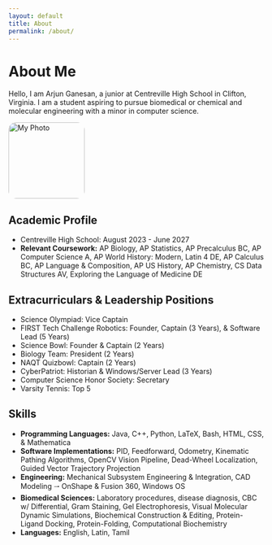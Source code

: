 ```yaml
---
layout: default
title: About
permalink: /about/
---
```


# About Me

Hello, I am Arjun Ganesan, a junior at Centreville High School in Clifton, Virginia. I am a student aspiring to pursue biomedical or chemical and molecular engineering with a minor in computer science. 

<img src="{{Arjun-Ganesan.github.io}}/IMG_20250831_103122.jpg" alt="My Photo" width="150px" style="border-radius:15px;">


## Academic Profile
* Centreville High School: August 2023 - June 2027
* **Relevant Coursework:** AP Biology, AP Statistics, AP Precalculus BC, AP Computer Science A, AP World History: Modern, Latin 4 DE, AP Calculus BC, AP Language & Composition, AP US History, AP Chemistry, CS Data Structures AV, Exploring the Language of Medicine DE

## Extracurriculars & Leadership Positions
* Science Olympiad: Vice Captain
* FIRST Tech Challenge Robotics: Founder, Captain (3 Years), & Software Lead (5 Years)
* Science Bowl: Founder & Captain (2 Years)
* Biology Team: President (2 Years)
* NAQT Quizbowl: Captain (2 Years)
* CyberPatriot: Historian & Windows/Server Lead (3 Years)
* Computer Science Honor Society: Secretary
* Varsity Tennis: Top 5

## Skills
* **Programming Languages:** Java, C++,  Python,  LaTeX, Bash, HTML, CSS, & Mathematica
* **Software Implementations:** PID, Feedforward, Odometry, Kinematic Pathing Algorithms, OpenCV Vision Pipeline, Dead-Wheel Localization, Guided Vector Trajectory Projection
* **Engineering:** Mechanical Subsystem Engineering & Integration, CAD Modeling 🠂 OnShape & Fusion 360, Windows OS
* **Biomedical Sciences:** Laboratory procedures, disease diagnosis, CBC w/ Differential, Gram Staining, Gel Electrophoresis, Visual Molecular Dynamic Simulations, Biochemical Construction & Editing, Protein-Ligand Docking, Protein-Folding, Computational Biochemistry
* **Languages:** English, Latin, Tamil
